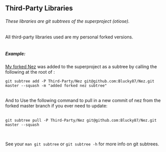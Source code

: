 
## Third-Party Libraries

###### These libraries are git subtrees of the superproject (otiose).
All third-party libraries used are my personal forked versions.
<br />
<br />
##### Example:
[My forked Nez](https://github.com/Blucky87/Nez) was added to the superproject as a subtree by calling the following at the root of :
<br />
```
git subtree add -P Third-Party/Nez git@github.com:Blucky87/Nez.git master --squash -m "added forked nez subtree"
```
<br />  
And to Use the following command to pull in a new commit of nez from the forked master branch if you ever need to update:
<br />    
<br />    

    git subtree pull -P Third-Party/Nez git@github.com:Blucky87/Nez.git master --squash  


<br />

See your `man git subtree` or `git subtree -h` for more info on git subtrees.